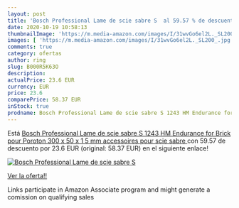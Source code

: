 ```yaml
---
layout: post
title: 'Bosch Professional Lame de scie sabre S  al 59.57 % de descuento'
date: 2020-10-19 10:58:13
thumbnailImage: 'https://m.media-amazon.com/images/I/31wvGo6el2L._SL200_.jpg'
images: [ 'https://m.media-amazon.com/images/I/31wvGo6el2L._SL200_.jpg' ]
comments: true
category: ofertas
author: ring
slug: B000R5K63O
description:
actualPrice: 23.6 EUR
currency: EUR
price: 23.6
comparePrice: 58.37 EUR
inStock: true
prodname: Bosch Professional Lame de scie sabre S 1243 HM Endurance for Brick  pour Poroton  300 x 50 x 1 5 mm  accessoires pour scie sabre 
---
```


Está [Bosch Professional Lame de scie sabre S 1243 HM Endurance for Brick  pour Poroton  300 x 50 x 1 5 mm  accessoires pour scie sabre ](https://www.amazon.fr/dp/B000R5K63O/?tag=tolees0d-21) con 59.57 de descuento por 23.6 EUR (original: 58.37 EUR) en el siguiente enlace!

[![Bosch Professional Lame de scie sabre S ](https://m.media-amazon.com/images/I/31wvGo6el2L._SL200_.jpg)](https://www.amazon.fr/dp/B000R5K63O/?tag=tolees0d-21)

[Ver la oferta!!](https://www.amazon.fr/dp/B000R5K63O/?tag=tolees0d-21)

Links participate in Amazon Associate program and might generate a comission on qualifying sales


